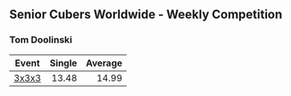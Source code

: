 ## Senior Cubers Worldwide - Weekly Competition
### Tom Doolinski

| Event | Single | Average |
| -- | --: | --: |
| [3x3x3](tom_doolinski/333.md) | 13.48 | 14.99 |  |

<!-- Global site tag (gtag.js) - Google Analytics -->
<script async src="https://www.googletagmanager.com/gtag/js?id=UA-86348435-3"></script>
<script>window.dataLayer = window.dataLayer || []; function gtag() {dataLayer.push(arguments);} gtag('js', new Date()); gtag('config', 'UA-86348435-3');</script>
